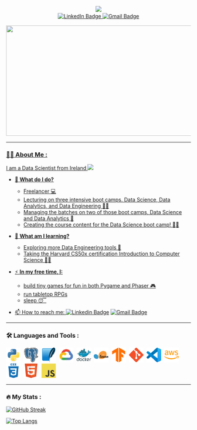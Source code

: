 <div id="header" align="center">
  <img src="https://media.giphy.com/media/v1.Y2lkPTc5MGI3NjExMzFveXJlMTJodmM1NDEzN2J1eDNoNzJrNGF4bXM5cXpuZWJ6c3poaCZlcD12MV9pbnRlcm5hbF9naWZfYnlfaWQmY3Q9cw/f6hnhHkks8bk4jwjh3/giphy.gif" width="100"/>
</div>
<div id="badges" align="center">
  <a href="https://www.linkedin.com/in/catriona-beamish-2ba56285/">
    <img src="https://img.shields.io/badge/LinkedIn-blue?style=for-the-badge&logo=linkedin&logoColor=white" alt="LinkedIn Badge"/>
  <a href="mailto:catriona.beamish@gmail.com">
    <img src="https://img.shields.io/badge/Gmail-D14836?style=for-the-badge&logo=gmail&logoColor=white" alt="Gmail Badge"/>
</div>
<div  align="center">
  <img src="https://komarev.com/ghpvc/?username=beamishc&style=flat-square&color=blue" alt=""/>
</div>

<div id="content"  align="center">
<!--   <h1>
    hello there
    <img src="https://media.giphy.com/media/hvRJCLFzcasrR4ia7z/giphy.gif" width="30px"/>
  </h1> -->
</div>
<div align="center">
  <img src="https://media.giphy.com/media/v1.Y2lkPTc5MGI3NjExdGlmeHprc3B2ZmxubXFrY2t3YWYwbzJpdWFrbjNwZXhncmZ6YzF6dSZlcD12MV9pbnRlcm5hbF9naWZfYnlfaWQmY3Q9Zw/LMcB8XospGZO8UQq87/giphy.gif" width="600" height="300"/>
</div>

---

### :woman_technologist: About Me :
I am a Data Scientist from Ireland <img src="https://media.giphy.com/media/v1.Y2lkPTc5MGI3NjExc2szbW04YTFqN2U2ajduZDJrb3B1aGlvbXBscGc2ZDVhdGl4em5vcCZlcD12MV9pbnRlcm5hbF9naWZfYnlfaWQmY3Q9cw/T6a6WDhVRUkR0ekPvA/giphy.gif" width="30"> 

- :telescope: **What do I do?**
  - Freelancer 💻
  - Lecturing on three intensive boot camps. Data Science, Data Analytics, and Data Engineering 👩‍🏫
  - Managing the batches on two of those boot camps, Data Science and Data Analytics 📢
  - Creating the course content for the Data Science boot camp! 👩‍🔬

- :seedling: **What am I learning?**
  - Exploring more Data Engineering tools 🧰
  - Taking the Harvard CS50x certification Introduction to Computer Science 🧑‍🎓

- :zap: **In my free time, I:**
  - build tiny games for fun in both Pygame and Phaser 🎮
  - run tabletop RPGs
  - sleep 😴

- :mailbox: How to reach me: [![Linkedin Badge](https://img.shields.io/badge/-LinkedIn-blue?style=flat&logo=Linkedin&logoColor=white)](https://www.linkedin.com/in/catriona-beamish-2ba56285/) [![Gmail Badge](https://img.shields.io/badge/Gmail-D14836?style=flat&logo=gmail&logoColor=white)](mailto:catriona.beamish@gmail.com)

---

### :hammer_and_wrench: Languages and Tools :
<div>
  <img src="https://github.com/devicons/devicon/blob/master/icons/python/python-original.svg" title="Python" alt="Python" width="40" height="40"/>&nbsp;
  <img src="https://github.com/devicons/devicon/blob/master/icons/postgresql/postgresql-original.svg" title="PostgreSQL" alt="PostgreSQL" width="40" height="40"/>&nbsp;
  <img src="https://github.com/devicons/devicon/blob/master/icons/sqlite/sqlite-original.svg" title="SQLite" alt="SQLite" width="40" height="40"/>&nbsp;
  <img src="https://github.com/devicons/devicon/blob/master/icons/googlecloud/googlecloud-original.svg" title="GCP" alt="GCP" width="40" height="40"/>&nbsp;
  <img src="https://github.com/devicons/devicon/blob/master/icons/docker/docker-original-wordmark.svg" title="Docker" alt="Docker " width="40" height="40"/>&nbsp;
 <img src="https://github.com/devicons/devicon/blob/master/icons/scikitlearn/scikitlearn-original.svg" title="scikitLearn" alt="scikitLearn" width="40" height="40"/>&nbsp;
 <img src="https://github.com/devicons/devicon/blob/master/icons/tensorflow/tensorflow-original.svg" title="Tensorflow" alt="Tensorflow" width="40" height="40"/>&nbsp;
  <img src="https://github.com/devicons/devicon/blob/master/icons/git/git-original.svg" title="Git" alt="Git" width="40" height="40"/>&nbsp;
  <img src="https://github.com/devicons/devicon/blob/master/icons/vscode/vscode-original.svg" title="VSCode" alt="VSCode" width="40" height="40"/>&nbsp;
  <img src="https://github.com/devicons/devicon/blob/master/icons/amazonwebservices/amazonwebservices-plain-wordmark.svg" title="AWS" alt="AWS" width="40" height="40"/>&nbsp;
    <img src="https://github.com/devicons/devicon/blob/master/icons/css3/css3-plain-wordmark.svg"  title="CSS3" alt="CSS" width="40" height="40"/>&nbsp;
  <img src="https://github.com/devicons/devicon/blob/master/icons/html5/html5-original.svg" title="HTML5" alt="HTML" width="40" height="40"/>&nbsp;
   <img src="https://github.com/devicons/devicon/blob/master/icons/javascript/javascript-original.svg" title="JavaScript" alt="JavaScript" width="40" height="40"/>
</div>

---

### :fire: My Stats :
[![GitHub Streak](http://github-readme-streak-stats.herokuapp.com?user=beamishc&theme=dark&background=000000&mode=weekly)](https://git.io/streak-stats)

[![Top Langs](https://github-readme-stats.vercel.app/api/top-langs/?username=beamishc&hide=javascript&hide_progress=true&layout=compact&theme=vision-friendly-dark)](https://github.com/anuraghazra/github-readme-stats)

